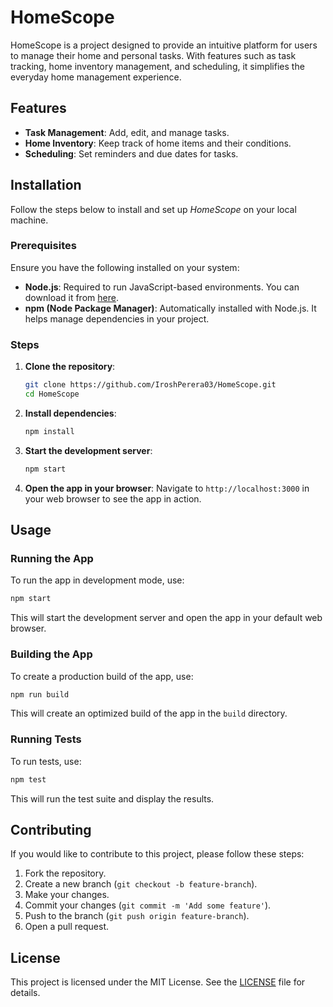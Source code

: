 # HomeScope

HomeScope is a project designed to provide an intuitive platform for users to manage their home and personal tasks. With features such as task tracking, home inventory management, and scheduling, it simplifies the everyday home management experience.

## Features

- **Task Management**: Add, edit, and manage tasks.
- **Home Inventory**: Keep track of home items and their conditions.
- **Scheduling**: Set reminders and due dates for tasks.

## Installation

Follow the steps below to install and set up _HomeScope_ on your local machine.

### Prerequisites

Ensure you have the following installed on your system:

- **Node.js**: Required to run JavaScript-based environments. You can download it from [here](https://nodejs.org/).
- **npm (Node Package Manager)**: Automatically installed with Node.js. It helps manage dependencies in your project.

### Steps

1. **Clone the repository**:

   ```sh
   git clone https://github.com/IroshPerera03/HomeScope.git
   cd HomeScope
   ```

2. **Install dependencies**:

   ```sh
   npm install
   ```

3. **Start the development server**:

   ```sh
   npm start
   ```

4. **Open the app in your browser**:
   Navigate to `http://localhost:3000` in your web browser to see the app in action.

## Usage

### Running the App

To run the app in development mode, use:

```sh
npm start
```

This will start the development server and open the app in your default web browser.

### Building the App

To create a production build of the app, use:

```sh
npm run build
```

This will create an optimized build of the app in the `build` directory.

### Running Tests

To run tests, use:

```sh
npm test
```

This will run the test suite and display the results.

## Contributing

If you would like to contribute to this project, please follow these steps:

1. Fork the repository.
2. Create a new branch (`git checkout -b feature-branch`).
3. Make your changes.
4. Commit your changes (`git commit -m 'Add some feature'`).
5. Push to the branch (`git push origin feature-branch`).
6. Open a pull request.

## License

This project is licensed under the MIT License. See the [LICENSE](LICENSE) file for details.

